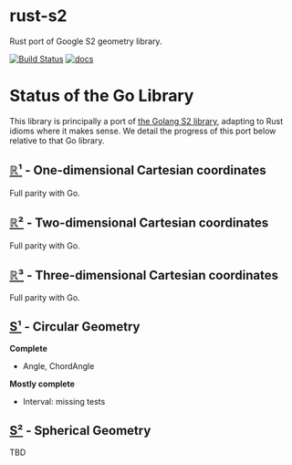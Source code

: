 # rust-s2

Rust port of Google S2 geometry library.

[![Build Status](https://travis-ci.org/yjh0502/float_extras.svg?branch=master)](https://travis-ci.org/yjh0502/rust-s2)
[![docs](https://docs.rs/s2/badge.svg)](docs)

# Status of the Go Library

This library is principally a port of [the Golang S2
library](https://github.com/golang/geo), adapting to Rust idioms where it makes sense.
We detail the progress of this port below relative to that Go library.

## [ℝ¹](https://docs.rs/s2/~0/s2/r1/) - One-dimensional Cartesian coordinates

Full parity with Go.

## [ℝ²](https://docs.rs/s2/~0/s2/r2/) - Two-dimensional Cartesian coordinates

Full parity with Go.

## [ℝ³](https://docs.rs/s2/~0/s2/r3/) - Three-dimensional Cartesian coordinates

Full parity with Go.

## [S¹](https://docs.rs/s2/~0/s2/s1/) - Circular Geometry

**Complete**

 - Angle, ChordAngle

**Mostly complete**

 - Interval: missing tests


## [S²](https://docs.rs/s2/~0/s2/s2/) - Spherical Geometry

TBD
